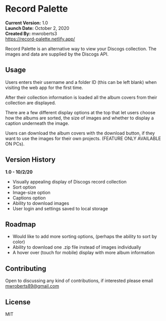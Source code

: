 # Record Palette

**Current Version:** 1.0
<br>
**Launch Date:** October 2, 2020
<br>
**Created By:** mwroberts3
<br>
https://record-palette.netlify.app/

Record Palette is an alternative way to view your Discogs collection. The images and data are supplied by the Discogs API.

## Usage

Users enters their username and a folder ID (this can be left blank) when visiting the web app for the first time.

After their collection information is loaded all the album covers from their collection are displayed.

There are a few different display options at the top that let users choose how the albums are sorted, the size of images and whether to display a caption underneath the image.

Users can download the album covers with the download button, if they want to use the images for their own projects. (FEATURE ONLY AVAILABLE ON PCs).

## Version History

**1.0 - 10/2/20**
<br>

- Visually appealing display of Discogs record collection
- Sort option
- Image-size option
- Captions option
- Ability to download images
- User login and settings saved to local storage

## Roadmap

- Would like to add more sorting options, (perhaps the ability to sort by color)
- Ability to download one .zip file instead of images individually
- A hover over (touch for mobile) display with more album information

## Contributing

Open to discussing any kind of contributions, if interested please email mwroberts89@gmail.com

## License

MIT

